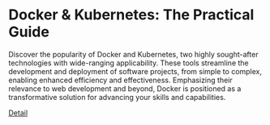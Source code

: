 # Docker & Kubernetes: The Practical Guide

Discover the popularity of Docker and Kubernetes, two highly sought-after technologies with wide-ranging applicability. These tools streamline the development and deployment of software projects, from simple to complex, enabling enhanced efficiency and effectiveness. Emphasizing their relevance to web development and beyond, Docker is positioned as a transformative solution for advancing your skills and capabilities. 

[Detail](https://eduitfree.com/courses/docker-kubernetes-the-practical-guide)